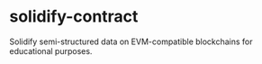 # solidify-contract
Solidify semi-structured data on EVM-compatible blockchains for educational purposes.
